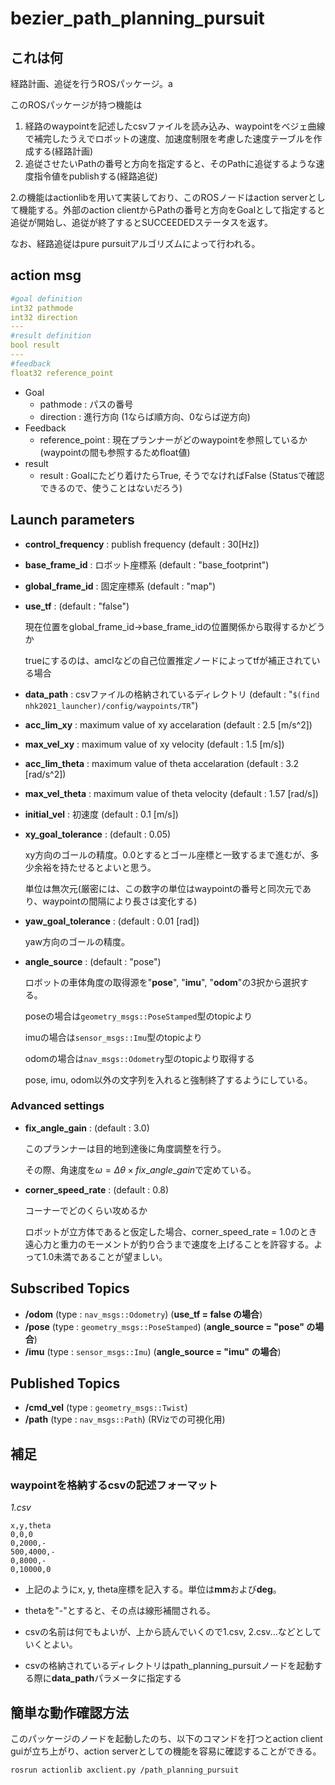 # bezier_path_planning_pursuit

## これは何

経路計画、追従を行うROSパッケージ。a

このROSパッケージが持つ機能は

1. 経路のwaypointを記述したcsvファイルを読み込み、waypointをベジェ曲線で補完したうえでロボットの速度、加速度制限を考慮した速度テーブルを作成する(経路計画)
2. 追従させたいPathの番号と方向を指定すると、そのPathに追従するような速度指令値をpublishする(経路追従)

2.の機能はactionlibを用いて実装しており、このROSノードはaction serverとして機能する。外部のaction clientからPathの番号と方向をGoalとして指定すると追従が開始し、追従が終了するとSUCCEEDEDステータスを返す。

なお、経路追従はpure pursuitアルゴリズムによって行われる。



## action msg

```yaml
#goal definition
int32 pathmode
int32 direction
---
#result definition
bool result
---
#feedback
float32 reference_point
```

- Goal
  - pathmode : パスの番号
  - direction : 進行方向 (1ならば順方向、0ならば逆方向)
- Feedback
  - reference_point : 現在プランナーがどのwaypointを参照しているか(waypointの間も参照するためfloat値)
- result
  - result : Goalにたどり着けたらTrue, そうでなければFalse (Statusで確認できるので、使うことはないだろう)



## Launch parameters

- **control_frequency** : publish frequency (default : 30[Hz])

- **base_frame_id** : ロボット座標系 (default : "base_footprint")

- **global_frame_id** : 固定座標系 (default : "map")

- **use_tf** : (default : "false")

  現在位置をglobal_frame_id->base_frame_idの位置関係から取得するかどうか

  trueにするのは、amclなどの自己位置推定ノードによってtfが補正されている場合

- **data_path** : csvファイルの格納されているディレクトリ (default : "`$(find nhk2021_launcher)/config/waypoints/TR`")

- **acc_lim_xy** : maximum value of xy accelaration (default : 2.5 [m/s^2])

- **max_vel_xy** : maximum value of xy velocity (default : 1.5 [m/s])

- **acc_lim_theta** : maximum value of theta accelaration (default : 3.2 [rad/s^2])

- **max_vel_theta** : maximum value of theta velocity (default : 1.57 [rad/s])

- **initial_vel** : 初速度 (default : 0.1 [m/s])

- **xy_goal_tolerance** :  (default : 0.05)

  xy方向のゴールの精度。0.0とするとゴール座標と一致するまで進むが、多少余裕を持たせるとよいと思う。

  単位は無次元(厳密には、この数字の単位はwaypointの番号と同次元であり、waypointの間隔により長さは変化する)
  
- **yaw_goal_tolerance** :  (default : 0.01 [rad])

  yaw方向のゴールの精度。

- **angle_source** : (default : "pose")

  ロボットの車体角度の取得源を"**pose**", "**imu**", "**odom**"の3択から選択する。

  poseの場合は`geometry_msgs::PoseStamped`型のtopicより

  imuの場合は`sensor_msgs::Imu`型のtopicより

  odomの場合は`nav_msgs::Odometry`型のtopicより取得する

  pose, imu, odom以外の文字列を入れると強制終了するようにしている。

  

### Advanced settings

- **fix_angle_gain** :  (default : 3.0)

  このプランナーは目的地到達後に角度調整を行う。

  その際、角速度を$ω=Δθ\times fix\_angle\_gain$で定めている。

- **corner_speed_rate** :  (default : 0.8)

  コーナーでどのくらい攻めるか

  ロボットが立方体であると仮定した場合、corner_speed_rate = 1.0のとき遠心力と重力のモーメントが釣り合うまで速度を上げることを許容する。よって1.0未満であることが望ましい。



## Subscribed Topics

- **/odom** (type : `nav_msgs::Odometry`) (**use_tf = false の場合**)
- **/pose** (type : `geometry_msgs::PoseStamped`) (**angle_source = "pose" の場合**)
- **/imu** (type : `sensor_msgs::Imu`) (**angle_source = "imu" の場合**)



## Published Topics

- **/cmd_vel** (type : `geometry_msgs::Twist`)
- **/path** (type : `nav_msgs::Path`) (RVizでの可視化用)



## 補足

### waypointを格納するcsvの記述フォーマット

*1.csv*

```csv
x,y,theta
0,0,0
0,2000,-
500,4000,-
0,8000,-
0,10000,0
```

- 上記のようにx, y, theta座標を記入する。単位は**mm**および**deg**。

- thetaを"-"とすると、その点は線形補間される。

- csvの名前は何でもよいが、上から読んでいくので1.csv, 2.csv...などとしていくとよい。

- csvの格納されているディレクトリはpath_planning_pursuitノードを起動する際に**data_path**パラメータに指定する



## 簡単な動作確認方法

このパッケージのノードを起動したのち、以下のコマンドを打つとaction client guiが立ち上がり、action serverとしての機能を容易に確認することができる。

```shell
rosrun actionlib axclient.py /path_planning_pursuit
```

